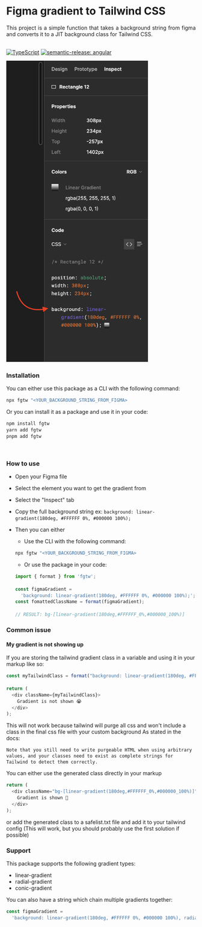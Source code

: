 # Figma gradient to Tailwind CSS

 <p align="justify">
    This project is a simple function that takes a background string from figma and converts it to a JIT background class for Tailwind CSS. 
    <br />
    <br />
</p>

[![TypeScript](https://badges.frapsoft.com/typescript/code/typescript.svg?v=101)](https://github.com/ellerbrock/typescript-badges/)
[![semantic-release: angular](https://img.shields.io/badge/semantic--release-angular-e10079?logo=semantic-release)](https://github.com/semantic-release/semantic-release)

<img src="./images/figma-string.png" width='auto' height='800' style='object-fit: contain' >

<br>

### Installation

You can either use this package as a CLI with the following command:

```bash
npx fgtw "<YOUR_BACKGROUND_STRING_FROM_FIGMA>
```

Or you can install it as a package and use it in your code:

```bash
npm install fgtw
yarn add fgtw
pnpm add fgtw
```

<br>

### How to use

- Open your Figma file
- Select the element you want to get the gradient from
- Select the "Inspect" tab
- Copy the full background string ex: `background: linear-gradient(180deg, #FFFFFF 0%, #000000 100%);`
- Then you can either
    - Use the CLI with the following command:

    ```bash
    npx fgtw "<YOUR_BACKGROUND_STRING_FROM_FIGMA>
    ```
  
    - Or use the package in your code:

    ```js
    import { format } from 'fgtw';
  
    const figmaGradient =
      'background: linear-gradient(180deg, #FFFFFF 0%, #000000 100%);';
    const fomattedClassName = format(figmaGradient);
  
    // RESULT: bg-[linear-gradient(180deg,#FFFFFF_0%,#000000_100%)]
    ```

### Common issue

#### My gradient is not showing up

If you are storing the tailwind gradient class in a variable and using it in your markup like so:

```js
const myTailwindClass = format("background: linear-gradient(180deg, #FFFFFF 0%, #000000 100%);");

return (
  <div className={myTailwindClass}>
    Gradient is not shown 😭
  </div>
);
``` 

This will not work because tailwind will purge all css and won't include a class in the final css file with your custom background
As stated in the docs:
```text
Note that you still need to write purgeable HTML when using arbitrary values, and your classes need to exist as complete strings for Tailwind to detect them correctly.
```
You can either use the generated class directly in your markup
  
```js
return (
  <div className="bg-[linear-gradient(180deg,#FFFFFF_0%,#000000_100%)]">
    Gradient is shown 🥳
  </div>
);
```

or add the generated class to a safelist.txt file and add it to your tailwind config
(This will work, but you should probably use the first solution if possible)


### Support

This package supports the following gradient types:

- linear-gradient
- radial-gradient
- conic-gradient

You can also have a string which chain multiple gradients together:

```js
const figmaGradient =
  'background: linear-gradient(180deg, #FFFFFF 0%, #000000 100%), radial-gradient(50% 50% at 50% 50%, #FFFFFF 0%, #000000 100%);';
```
